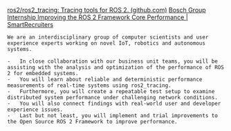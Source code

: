 [ros2/ros2_tracing: Tracing tools for ROS 2. (github.com)](https://github.com/ros2/ros2_tracing)
[Bosch Group Internship Improving the ROS 2 Framework Core Performance | SmartRecruiters](https://jobs.smartrecruiters.com/BoschGroup/743999851792574-internship-improving-the-ros-2-framework-core-performance)
```
We are an interdisciplinary group of computer scientists and user experience experts working on novel IoT, robotics and autonomous systems.

-   In close collaboration with our business unit teams, you will be assisting with the analysis and optimization of the performance of ROS 2 for embedded systems.
-   You will learn about reliable and deterministic performance measurements of real-time systems using ros2_tracing.
-   Furthermore, you will create a repeatable test setup to examine distributed system performance under challenging network conditions.
-   You will also connect findings with real-world user and developer experience issues.
-   Last but not least, you will implement and trial improvements to the Open Source ROS 2 Framework to improve performance.
```